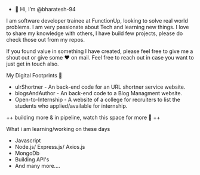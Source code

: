 - 👋 Hi, I’m @bharatesh-94

I am software developer trainee at FunctionUp, looking to solve real world problems. I am very passionate about Tech and learning new things. 
I love to share my knowledge with others, I have build few projects, please do check those out from my repos.

If you found value in something I have created, please feel free to give me a shout out or give some ♥ on mail. Feel free to reach out in case you want to just get in touch also.

My Digital Footprints 🌱
- ulrShortner - An back-end code for an URL shortner service website.
- blogsAndAuthor - An back-end code to a Blog Managment website.
- Open-to-Internship - A website of a college for recruiters to list the students who applied/available for internship.

++ building more & in pipeline, watch this space for more 🤩 ++

What i am learning/working on these days
- Javascript
- Node.js/ Express.js/ Axios.js
- MongoDb
- Building API's
- And many more....

<!---
bharatesh-94/bharatesh-94 is a ✨ special ✨ repository because its `README.md` (this file) appears on your GitHub profile.
You can click the Preview link to take a look at your changes.
--->
